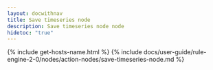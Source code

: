 ```yaml
---
layout: docwithnav
title: Save timeseries node
description: Save timeseries node node
hidetoc: "true"
---
```


{% include get-hosts-name.html %}
{% include docs/user-guide/rule-engine-2-0/nodes/action-nodes/save-timeseries-node.md %}
